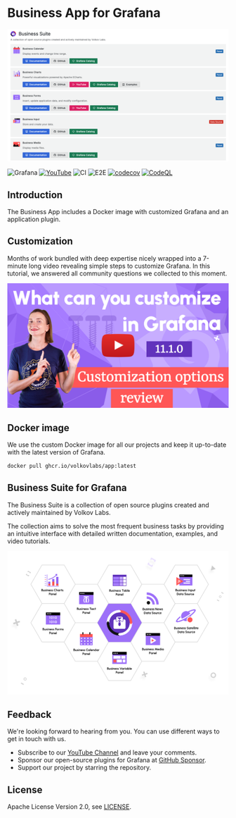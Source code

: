 # Business App for Grafana

![App](https://raw.githubusercontent.com/volkovlabs/business-app/main/img/app.png)

![Grafana](https://img.shields.io/badge/Grafana-11.2-orange)
[![YouTube](https://img.shields.io/badge/YouTube-Channel-red)](https://youtube.com/@volkovlabs)
![CI](https://github.com/volkovlabs/business-app/workflows/CI/badge.svg)
![E2E](https://github.com/volkovlabs/business-app/workflows/E2E/badge.svg)
[![codecov](https://codecov.io/gh/VolkovLabs/business-app/branch/main/graph/badge.svg)](https://codecov.io/gh/VolkovLabs/business-app)
[![CodeQL](https://github.com/VolkovLabs/business-app/actions/workflows/codeql-analysis.yml/badge.svg)](https://github.com/VolkovLabs/business-app/actions/workflows/codeql-analysis.yml)

## Introduction

The Business App includes a Docker image with customized Grafana and an application plugin.

## Customization

Months of work bundled with deep expertise nicely wrapped into a 7-minute long video revealing simple steps to customize Grafana. In this tutorial, we answered all community questions we collected to this moment.

[![Customization](https://raw.githubusercontent.com/volkovlabs/business-app/main/img/grafana-11.png)](https://youtu.be/8ArQ0vlWA88)

## Docker image

We use the custom Docker image for all our projects and keep it up-to-date with the latest version of Grafana.

```sh
docker pull ghcr.io/volkovlabs/app:latest
```

## Business Suite for Grafana

The Business Suite is a collection of open source plugins created and actively maintained by Volkov Labs.

The collection aims to solve the most frequent business tasks by providing an intuitive interface with detailed written documentation, examples, and video tutorials.

[![Business Suite for Grafana](https://raw.githubusercontent.com/VolkovLabs/.github/main/business.png)](https://volkovlabs.io/plugins/)

## Feedback

We're looking forward to hearing from you. You can use different ways to get in touch with us.

- Subscribe to our [YouTube Channel](https://www.youtube.com/@volkovlabs) and leave your comments.
- Sponsor our open-source plugins for Grafana at [GitHub Sponsor](https://github.com/sponsors/VolkovLabs).
- Support our project by starring the repository.

## License

Apache License Version 2.0, see [LICENSE](https://github.com/volkovlabs/business-app/blob/main/LICENSE).
